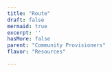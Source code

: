 ```yaml
---
title: "Route"
draft: false
mermaid: true
excerpt: ''
hasMore: false
parent: "Community Provisioners"
flavor: "Resources"

---
```


